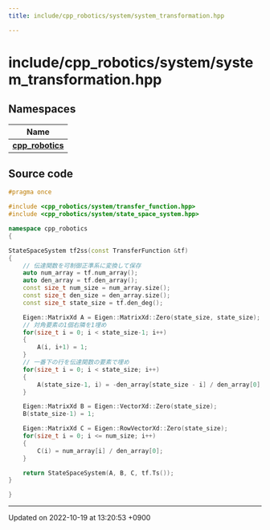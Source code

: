 ```yaml
---
title: include/cpp_robotics/system/system_transformation.hpp

---
```


# include/cpp_robotics/system/system_transformation.hpp



## Namespaces

| Name           |
| -------------- |
| **[cpp_robotics](/cpp_robotics/doxybook/Namespaces/namespacecpp__robotics/)**  |




## Source code

```cpp
#pragma once

#include <cpp_robotics/system/transfer_function.hpp>
#include <cpp_robotics/system/state_space_system.hpp>

namespace cpp_robotics
{

StateSpaceSystem tf2ss(const TransferFunction &tf)
{
    // 伝達関数を可制御正準系に変換して保存
    auto num_array = tf.num_array();
    auto den_array = tf.den_array();
    const size_t num_size = num_array.size();
    const size_t den_size = den_array.size();
    const size_t state_size = tf.den_deg();

    Eigen::MatrixXd A = Eigen::MatrixXd::Zero(state_size, state_size);
    // 対角要素の1個右隣を1埋め
    for(size_t i = 0; i < state_size-1; i++)
    {
        A(i, i+1) = 1;
    }
    // 一番下の行を伝達関数の要素で埋め
    for(size_t i = 0; i < state_size; i++)
    {
        A(state_size-1, i) = -den_array[state_size - i] / den_array[0];
    }

    Eigen::MatrixXd B = Eigen::VectorXd::Zero(state_size);
    B(state_size-1) = 1;

    Eigen::MatrixXd C = Eigen::RowVectorXd::Zero(state_size);
    for(size_t i = 0; i <= num_size; i++)
    {
        C(i) = num_array[i] / den_array[0];
    }

    return StateSpaceSystem(A, B, C, tf.Ts());
}

}
```


-------------------------------

Updated on 2022-10-19 at 13:20:53 +0900
